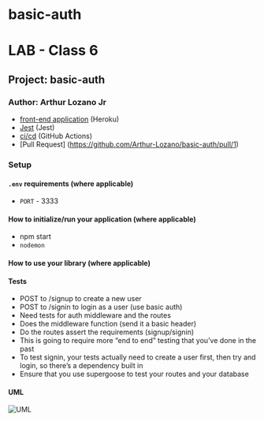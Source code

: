 # basic-auth

# LAB - Class 6

## Project: basic-auth

### Author: Arthur Lozano Jr


- [front-end application](https://basic-auth85.herokuapp.com/) (Heroku)
- [Jest](https://jestjs.io/) (Jest)
- [ci/cd](https://github.com/Arthur-Lozano/basic-auth/actions) (GitHub Actions)
- [Pull Request] (https://github.com/Arthur-Lozano/basic-auth/pull/1) 



### Setup

#### `.env` requirements (where applicable)
- `PORT` - 3333

#### How to initialize/run your application (where applicable)

- npm start
- `nodemon`

#### How to use your library (where applicable)

#### Tests
* POST to /signup to create a new user
* POST to /signin to login as a user (use basic auth)
* Need tests for auth middleware and the routes
* Does the middleware function (send it a basic header)
* Do the routes assert the requirements (signup/signin)
* This is going to require more “end to end” testing that you’ve done in the past
* To test signin, your tests actually need to create a user first, then try and login, so there’s a dependency built in
* Ensure that you use supergoose to test your routes and your database


#### UML

![UML](./assets/basicauth.png)
